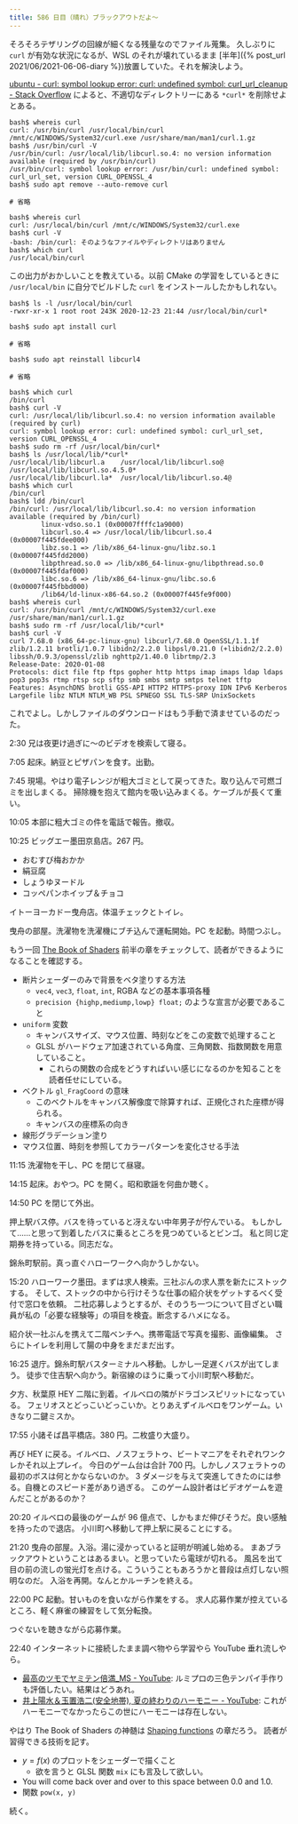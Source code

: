 ```yaml
---
title: 586 日目（晴れ）ブラックアウトだよ～
---
```


そろそろテザリングの回線が細くなる残量なのでファイル蒐集。
久しぶりに `curl` が有効な状況になるが、WSL のそれが壊れているまま
[半年]({% post_url 2021/06/2021-06-06-diary %})放置していた。それを解決しよう。

[ubuntu - curl: symbol lookup error: curl: undefined symbol: curl_url_cleanup - Stack Overflow](https://stackoverflow.com/questions/69255382/curl-symbol-lookup-error-curl-undefined-symbol-curl-url-cleanup)
によると、不適切なディレクトリーにある `*curl*` を削除せよとある。

```console
bash$ whereis curl
curl: /usr/bin/curl /usr/local/bin/curl /mnt/c/WINDOWS/System32/curl.exe /usr/share/man/man1/curl.1.gz
bash$ /usr/bin/curl -V
/usr/bin/curl: /usr/local/lib/libcurl.so.4: no version information available (required by /usr/bin/curl)
/usr/bin/curl: symbol lookup error: /usr/bin/curl: undefined symbol: curl_url_set, version CURL_OPENSSL_4
bash$ sudo apt remove --auto-remove curl

# 省略

bash$ whereis curl
curl: /usr/local/bin/curl /mnt/c/WINDOWS/System32/curl.exe
bash$ curl -V
-bash: /bin/curl: そのようなファイルやディレクトリはありません
bash$ which curl
/usr/local/bin/curl
```

この出力がおかしいことを教えている。以前 CMake の学習をしているときに
`/usr/local/bin` に自分でビルドした `curl` をインストールしたかもしれない。

```console
bash$ ls -l /usr/local/bin/curl
-rwxr-xr-x 1 root root 243K 2020-12-23 21:44 /usr/local/bin/curl*

bash$ sudo apt install curl

# 省略

bash$ sudo apt reinstall libcurl4

# 省略

bash$ which curl
/bin/curl
bash$ curl -V
curl: /usr/local/lib/libcurl.so.4: no version information available (required by curl)
curl: symbol lookup error: curl: undefined symbol: curl_url_set, version CURL_OPENSSL_4
bash$ sudo rm -rf /usr/local/bin/curl*
bash$ ls /usr/local/lib/*curl*
/usr/local/lib/libcurl.a    /usr/local/lib/libcurl.so@    /usr/local/lib/libcurl.so.4.5.0*
/usr/local/lib/libcurl.la*  /usr/local/lib/libcurl.so.4@
bash$ which curl
/bin/curl
bash$ ldd /bin/curl
/bin/curl: /usr/local/lib/libcurl.so.4: no version information available (required by /bin/curl)
        linux-vdso.so.1 (0x00007ffffc1a9000)
        libcurl.so.4 => /usr/local/lib/libcurl.so.4 (0x00007f445fdee000)
        libz.so.1 => /lib/x86_64-linux-gnu/libz.so.1 (0x00007f445fdd2000)
        libpthread.so.0 => /lib/x86_64-linux-gnu/libpthread.so.0 (0x00007f445fdaf000)
        libc.so.6 => /lib/x86_64-linux-gnu/libc.so.6 (0x00007f445fbbd000)
        /lib64/ld-linux-x86-64.so.2 (0x00007f445fe9f000)
bash$ whereis curl
curl: /usr/bin/curl /mnt/c/WINDOWS/System32/curl.exe /usr/share/man/man1/curl.1.gz
bash$ sudo rm -rf /usr/local/lib/*curl*
bash$ curl -V
curl 7.68.0 (x86_64-pc-linux-gnu) libcurl/7.68.0 OpenSSL/1.1.1f zlib/1.2.11 brotli/1.0.7 libidn2/2.2.0 libpsl/0.21.0 (+libidn2/2.2.0) libssh/0.9.3/openssl/zlib nghttp2/1.40.0 librtmp/2.3
Release-Date: 2020-01-08
Protocols: dict file ftp ftps gopher http https imap imaps ldap ldaps pop3 pop3s rtmp rtsp scp sftp smb smbs smtp smtps telnet tftp
Features: AsynchDNS brotli GSS-API HTTP2 HTTPS-proxy IDN IPv6 Kerberos Largefile libz NTLM NTLM_WB PSL SPNEGO SSL TLS-SRP UnixSockets
```

これでよし。しかしファイルのダウンロードはもう手動で済ませているのだった。

2:30 兄は夜更け過ぎに～のビデオを検索して寝る。

7:05 起床。納豆とピザパンを食す。出勤。

7:45 現場。やはり電子レンジが粗大ゴミとして戻ってきた。取り込んで可燃ゴミを出しまくる。
掃除機を抱えて館内を吸い込みまくる。ケーブルが長くて重い。

10:05 本部に粗大ゴミの件を電話で報告。撤収。

10:25 ビッグエー墨田京島店。267 円。

* おむすび梅おかか
* 絹豆腐
* しょうゆヌードル
* コッペパンホイップ＆チョコ

イトーヨーカドー曳舟店。体温チェックとトイレ。

曳舟の部屋。洗濯物を洗濯機にブチ込んで運転開始。PC を起動。時間つぶし。

もう一回 [The Book of Shaders](https://thebookofshaders.com/) 前半の章をチェックして、読者ができるようになることを確認する。

* 断片シェーダーのみで背景をベタ塗りする方法
  * `vec4`, `vec3`, `float`, `int`, RGBA などの基本事項各種
  * `precision {highp,mediump,lowp} float;` のような宣言が必要であること
* `uniform` 変数
  * キャンバスサイズ、マウス位置、時刻などをこの変数で処理すること
  * GLSL がハードウェア加速されている角度、三角関数、指数関数を用意していること。
    * これらの関数の合成をどうすればいい感じになるのかを知ることを読者任せにしている。
* ベクトル `gl_FragCoord` の意味
  * このベクトルをキャンバス解像度で除算すれば、正規化された座標が得られる。
  * キャンバスの座標系の向き
* 線形グラデーション塗り
* マウス位置、時刻を参照してカラーパターンを変化させる手法

11:15 洗濯物を干し、PC を閉じて昼寝。

14:15 起床。おやつ。PC を開く。昭和歌謡を何曲か聴く。

14:50 PC を閉じて外出。

押上駅バス停。バスを待っていると冴えない中年男子が佇んでいる。
もしかして……と思って到着したバスに乗るところを見つめているとビンゴ。
私と同じ定期券を持っている。同志だな。

錦糸町駅前。真っ直ぐハローワークへ向かうしかない。

15:20 ハローワーク墨田。まずは求人検索。三社ぶんの求人票を新たにストックする。
そして、ストックの中から行けそうな仕事の紹介状をゲットするべく受付で窓口を依頼。
二社応募しようとするが、そのうち一つについて目ざとい職員が私の「必要な経験等」の項目を検査。断念するハメになる。

紹介状一社ぶんを携えて二階ベンチへ。携帯電話で写真を撮影、画像編集。
さらにトイレを利用して腸の中身をまだまだ出す。

16:25 退庁。錦糸町駅バスターミナルへ移動。しかし一足遅くバスが出てしまう。
徒歩で住吉駅へ向かう。新宿線のほうに乗って小川町駅へ移動だ。

夕方、秋葉原 HEY 二階に到着。イルベロの隣がドラゴンスピリットになっている。
フェリオスとどっこいどっこいか。とりあえずイルベロをワンゲーム。いきなり二鍵ミスか。

17:55 小諸そば昌平橋店。380 円。二枚盛り大盛り。

再び HEY に戻る。イルベロ、ノスフェラトゥ、ビートマニアをそれぞれワンクレかそれ以上プレイ。
今日のゲーム台は合計 700 円。しかしノスフェラトゥの最初のボスは何とかならないのか。
3 ダメージを与えて突進してきたのには参る。自機とのスピード差があり過ぎる。
このゲーム設計者はビデオゲームを遊んだことがあるのか？

20:20 イルベロの最後のゲームが 96 億点で、しかもまだ伸びそうだ。良い感触を持ったので退店。
小川町へ移動して押上駅に戻ることにする。

21:20 曳舟の部屋。入浴。湯に浸かっていると証明が明滅し始める。
まあブラックアウトということはあるまい。と思っていたら電球が切れる。
風呂を出て目の前の流しの蛍光灯を点ける。こういうこともあろうかと普段は点灯しない照明なのだ。
入浴を再開。なんとかルーチンを終える。

22:00 PC 起動。甘いものを食いながら作業をする。
求人応募作業が控えているところ、軽く麻雀の練習をして気分転換。

つぐないを聴きながら応募作業。

22:40 インターネットに接続したまま調べ物やら学習やら YouTube 垂れ流しやら。

* [最高のツモでヤミテン倍満_MS - YouTube](https://www.youtube.com/watch?v=Co8TGbtWhho):
  ルミプロの三色テンパイ手作りも評価したい。結果はどうあれ。
* [井上陽水＆玉置浩二(安全地帯), 夏の終わりのハーモニー - YouTube](https://www.youtube.com/watch?v=UsSrt8L-ya8):
  これがハーモニーでなかったらこの世にハーモニーは存在しない。

やはり The Book of Shaders の神髄は [Shaping functions](https://thebookofshaders.com/05/) の章だろう。
読者が習得できる技術を記す。

* $y = f(x)$ のプロットをシェーダーで描くこと
  * 欲を言うと GLSL 関数 `mix` にも言及して欲しい。
* You will come back over and over to this space between 0.0 and 1.0.
* 関数 `pow(x, y)`

続く。

